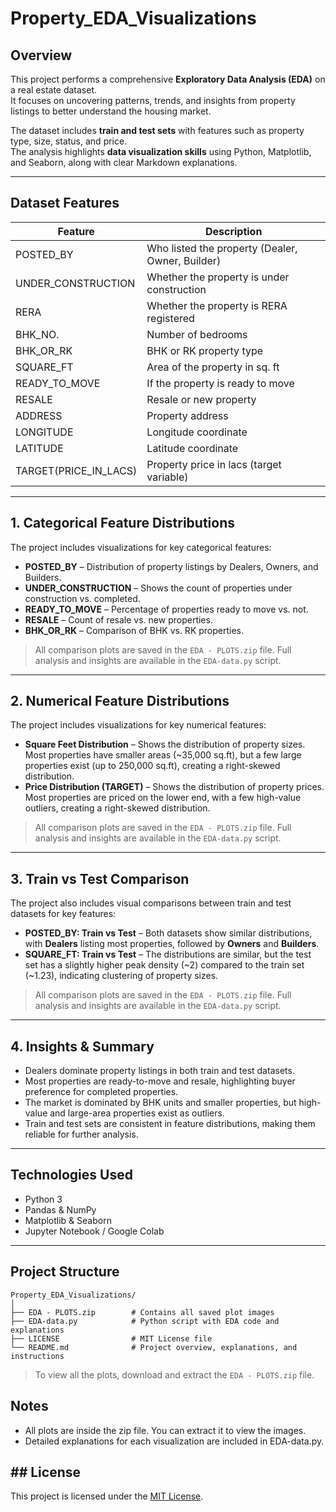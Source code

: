 # Property_EDA_Visualizations

## Overview
This project performs a comprehensive **Exploratory Data Analysis (EDA)** on a real estate dataset.  
It focuses on uncovering patterns, trends, and insights from property listings to better understand the housing market.

The dataset includes **train and test sets** with features such as property type, size, status, and price.  
The analysis highlights **data visualization skills** using Python, Matplotlib, and Seaborn, along with clear Markdown explanations.

---

## Dataset Features

| Feature | Description |
|---------|-------------|
| POSTED_BY | Who listed the property (Dealer, Owner, Builder) |
| UNDER_CONSTRUCTION | Whether the property is under construction |
| RERA | Whether the property is RERA registered |
| BHK_NO. | Number of bedrooms |
| BHK_OR_RK | BHK or RK property type |
| SQUARE_FT | Area of the property in sq. ft |
| READY_TO_MOVE | If the property is ready to move |
| RESALE | Resale or new property |
| ADDRESS | Property address |
| LONGITUDE | Longitude coordinate |
| LATITUDE | Latitude coordinate |
| TARGET(PRICE_IN_LACS) | Property price in lacs (target variable) |

---

## 1. Categorical Feature Distributions

The project includes visualizations for key categorical features:  

- **POSTED_BY** – Distribution of property listings by Dealers, Owners, and Builders.  
- **UNDER_CONSTRUCTION** – Shows the count of properties under construction vs. completed.  
- **READY_TO_MOVE** – Percentage of properties ready to move vs. not.  
- **RESALE** – Count of resale vs. new properties.  
- **BHK_OR_RK** – Comparison of BHK vs. RK properties.  

> All comparison plots are saved in the `EDA - PLOTS.zip` file. Full analysis and insights are available in the `EDA-data.py` script.

---

## 2. Numerical Feature Distributions

The project includes visualizations for key numerical features:  

- **Square Feet Distribution** – Shows the distribution of property sizes. Most properties have smaller areas (~35,000 sq.ft), but a few large properties exist (up to 250,000 sq.ft), creating a right-skewed distribution.  
- **Price Distribution (TARGET)** – Shows the distribution of property prices. Most properties are priced on the lower end, with a few high-value outliers, creating a right-skewed distribution.  

> All comparison plots are saved in the `EDA - PLOTS.zip` file. Full analysis and insights are available in the `EDA-data.py` script.

---

## 3. Train vs Test Comparison

The project also includes visual comparisons between train and test datasets for key features:  

- **POSTED_BY: Train vs Test** – Both datasets show similar distributions, with **Dealers** listing most properties, followed by **Owners** and **Builders**.  
- **SQUARE_FT: Train vs Test** – The distributions are similar, but the test set has a slightly higher peak density (~2) compared to the train set (~1.23), indicating clustering of property sizes.  

> All comparison plots are saved in the `EDA - PLOTS.zip` file. Full analysis and insights are available in the `EDA-data.py` script.

---

## 4. Insights & Summary
- Dealers dominate property listings in both train and test datasets.  
- Most properties are ready-to-move and resale, highlighting buyer preference for completed properties.  
- The market is dominated by BHK units and smaller properties, but high-value and large-area properties exist as outliers.  
- Train and test sets are consistent in feature distributions, making them reliable for further analysis.  

---

## Technologies Used
- Python 3  
- Pandas & NumPy  
- Matplotlib & Seaborn  
- Jupyter Notebook / Google Colab  

---

## Project Structure
````
Property_EDA_Visualizations/
│
├── EDA - PLOTS.zip        # Contains all saved plot images
├── EDA-data.py            # Python script with EDA code and explanations
├── LICENSE                # MIT License file
└── README.md              # Project overview, explanations, and instructions
````
> To view all the plots, download and extract the `EDA - PLOTS.zip` file.

## Notes
- All plots are inside the zip file. You can extract it to view the images.
- Detailed explanations for each visualization are included in EDA-data.py.
## ## License
This project is licensed under the [MIT License](LICENSE).
